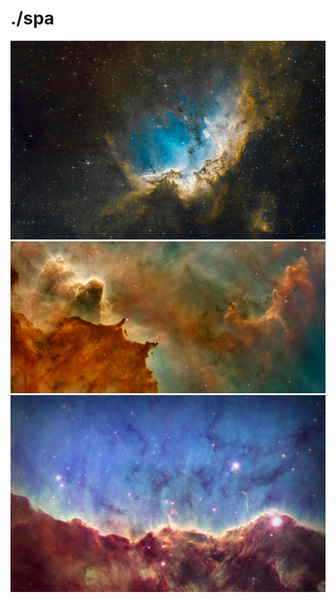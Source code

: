 # ./spa

<img src="arnaud-girault-zWOgtUIX7OE-unsplash(1).jpg" alt="arnaud-girault-zWOgtUIX7OE-unsplash(1).jpg">

<img src="nasa--hI5dX2ObAs-unsplash.jpg" alt="nasa--hI5dX2ObAs-unsplash.jpg">

<img src="nebula-1739842772802-2579.jpg" alt="nebula-1739842772802-2579.jpg">

